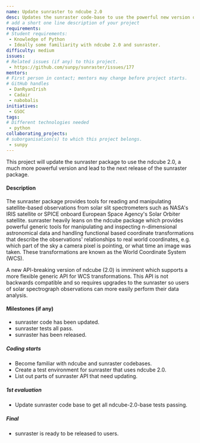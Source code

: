 ```yaml
---
name: Update sunraster to ndcube 2.0
desc: Updates the sunraster code-base to use the powerful new version of ndcube.
# add a short one line description of your project
requirements:
# Student requirements:
 - Knowledge of Python
 - Ideally some familiarity with ndcube 2.0 and sunraster.
difficulty: medium
issues:
# Related issues (if any) to this project.
 - https://github.com/sunpy/sunraster/issues/177
mentors:
# First person in contact; mentors may change before project starts.
# GitHub handles
 - DanRyanIrish
 - Cadair
 - nabobalis
initiatives:
 - GSOC
tags:
# Different technologies needed
 - python
collaborating_projects:
# suborganisation(s) to which this project belongs.
 - sunpy
---
```


This project will update the sunraster package to use the ndcube 2.0, a much more powerful version and lead to the next release of the sunraster package.

#### Description

The sunraster package provides tools for reading and manipulating satellite-based
observations from solar slit spectrometers such as NASA's IRIS satellite
or SPICE onboard European Space Agency's Solar Orbiter satellite.
sunraster heavily leans on the ndcube package which provides powerful generic tools
for manipulating and inspecting n-dimensional astronomical data and
handling functional based coordinate transformations that describe the observations'
relationships to real world coordinates, e.g. which part of
the sky a camera pixel is pointing, or what time an image was taken.
These transformations are known as the World Coordinate System (WCS).

A new API-breaking version of ndcube (2.0) is imminent which supports a
more flexible generic API for WCS transformations.
This API is not backwards compatible and so requires upgrades to the sunraster
so users of solar spectrograph observations can more easily perform their
data analysis.


#### Milestones (if any)

* sunraster code has been updated.
* sunraster tests all pass.
* sunraster has been released.

##### Coding starts

* Become familiar with ndcube and sunraster codebases.
* Create a test environment for sunraster that uses ndcube 2.0.
* List out parts of sunraster API that need updating.

##### 1st evaluation

* Update sunraster code base to get all ndcube-2.0-base tests passing.

##### Final

* sunraster is ready to be released to users.
